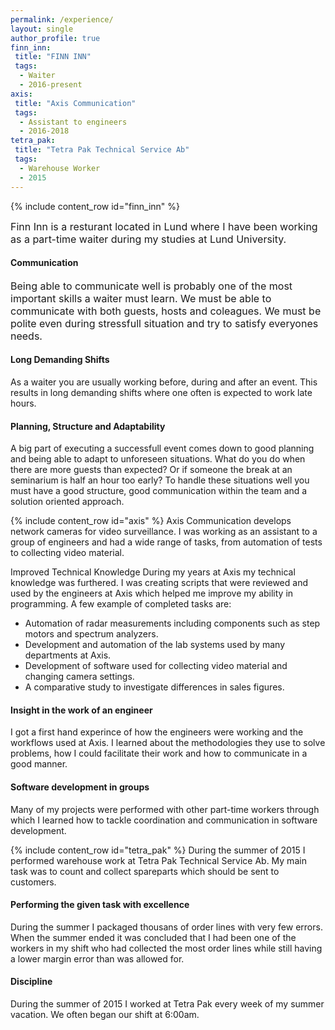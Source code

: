 ```yaml
---
permalink: /experience/
layout: single
author_profile: true
finn_inn:
 title: "FINN INN"
 tags: 
  - Waiter
  - 2016-present
axis:
 title: "Axis Communication"
 tags: 
  - Assistant to engineers
  - 2016-2018
tetra_pak:
 title: "Tetra Pak Technical Service Ab"
 tags: 
  - Warehouse Worker
  - 2015
---
```


{% include content_row id="finn_inn" %}

<span style="font-size: 16px; line-height: normal;">
Finn Inn is a resturant located in Lund where I have been working as a part-time waiter during my studies at Lund University.
</span>

<h4>Communication</h4>
<span style="font-size: 16px; line-height: normal;">
Being able to communicate well is probably one of the most important skills a waiter must learn. We must be able to communicate with both guests, 
hosts and coleagues. We must be polite even during stressfull situation and try to satisfy everyones needs.
</span>

<h4>Long Demanding Shifts</h4>
As a waiter you are usually working before, during and after an event. This results in long demanding shifts where one often is expected to work late hours.

<h4>Planning, Structure and Adaptability </h4>
A big part of executing a successfull event comes down to good planning and being able to adapt to unforeseen situations. 
What do you do when there are more guests than expected? Or if someone the break at an seminarium is half an hour too early?
To handle these situations well you must have a good structure, good communication within the team and a solution oriented approach. 
</span>


{% include content_row id="axis" %}
Axis Communication develops network cameras for video surveillance. 
I was working as an assistant to a group of engineers and had a wide range of tasks, from automation of tests to collecting video material. 

Improved Technical Knowledge
During my years at Axis my technical knowledge was furthered. I was creating scripts that were reviewed and used by the engineers at Axis which helped me 
improve my ability in programming. A few example of completed tasks are:
- Automation of radar measurements including components such as step motors and spectrum analyzers. 
- Development and automation of the lab systems used by many departments at Axis. 
- Development of software used for collecting video material and changing camera settings.
- A comparative study to investigate differences in sales figures.

#### Insight in the work of an engineer
I got a first hand experince of how the engineers were working and the workflows used at Axis. I learned about the methodologies they use to solve problems,
how I could facilitate their work and how to communicate in a good manner.

#### Software development in groups 
Many of my projects were performed with other part-time workers through which I learned how to tackle coordination and communication in software development. 

{% include content_row id="tetra_pak" %}
During the summer of 2015 I performed warehouse work at Tetra Pak Technical Service Ab. 
My main task was to count and collect spareparts which should be sent to customers. 

#### Performing the given task with excellence
During the summer I packaged thousans of order lines with very few errors. When the summer ended it was concluded that I had been one of the workers in
my shift who had collected the most order lines while still having a lower margin error than was allowed for.

#### Discipline
During the summer of 2015 I worked at Tetra Pak every week of my summer vacation. We often began our shift at 6:00am.
</span>

